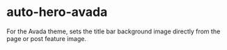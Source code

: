 # auto-hero-avada
 For the Avada theme, sets the title bar background image directly from the page or post feature image.
